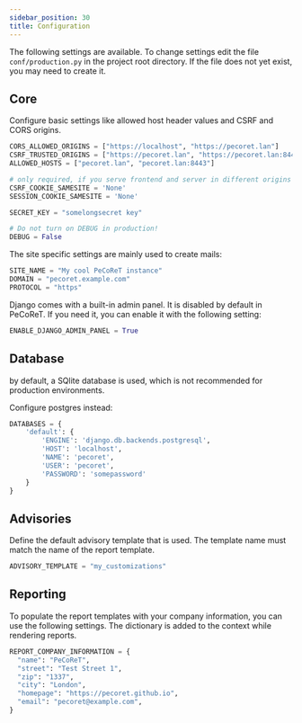 ```yaml
---
sidebar_position: 30
title: Configuration
---
```

The following settings are available.
To change settings edit the file `conf/production.py` in the project root directory.
If the file does not yet exist, you may need to create it.


## Core
Configure basic settings like allowed host header values and CSRF and CORS origins.

```python
CORS_ALLOWED_ORIGINS = ["https://localhost", "https://pecoret.lan"]
CSRF_TRUSTED_ORIGINS = ["https://pecoret.lan", "https://pecoret.lan:8443"]
ALLOWED_HOSTS = ["pecoret.lan", "pecoret.lan:8443"]

# only required, if you serve frontend and server in different origins
CSRF_COOKIE_SAMESITE = 'None'
SESSION_COOKIE_SAMESITE = 'None'

SECRET_KEY = "somelongsecret key"

# Do not turn on DEBUG in production!
DEBUG = False
```

The site specific settings are mainly used to create mails:

```python
SITE_NAME = "My cool PeCoReT instance"
DOMAIN = "pecoret.example.com"
PROTOCOL = "https"
```

Django comes with a built-in admin panel. It is disabled by default in PeCoReT.
If you need it, you can enable it with the following setting:
```python
ENABLE_DJANGO_ADMIN_PANEL = True
```

## Database
by default, a SQlite database is used, which is not recommended for production environments.

Configure postgres instead:
```python
DATABASES = {
    'default': {
        'ENGINE': 'django.db.backends.postgresql',
        'HOST': 'localhost',
        'NAME': 'pecoret',
        'USER': 'pecoret',
        'PASSWORD': 'somepassword'
    }
}
```

## Advisories
Define the default advisory template that is used. The template name must match the name of the report template.

```python
ADVISORY_TEMPLATE = "my_customizations"
```

## Reporting
To populate the report templates with your company information, you can use the following settings.
The dictionary is added to the context while rendering reports.

```python
REPORT_COMPANY_INFORMATION = {
  "name": "PeCoReT",
  "street": "Test Street 1",
  "zip": "1337",
  "city": "London",
  "homepage": "https://pecoret.github.io",
  "email": "pecoret@example.com",
}
```
